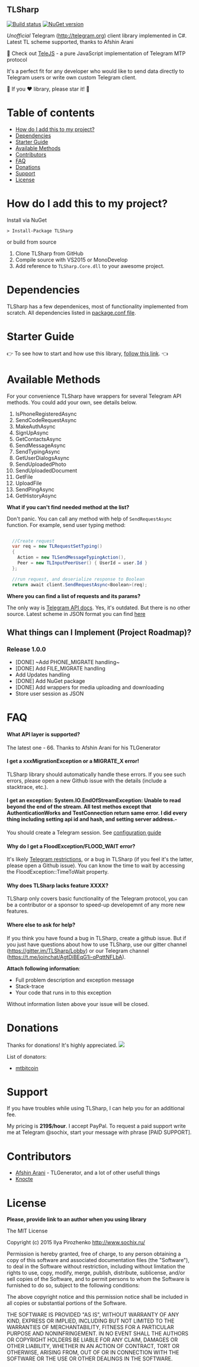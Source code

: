 TLSharp
-------------------------------

[![Build status](https://ci.appveyor.com/api/projects/status/95rl618ch5c4h2fa?svg=true)](https://ci.appveyor.com/project/sochix/tlsharp)
[![NuGet version](https://badge.fury.io/nu/TLSharp.svg)](https://badge.fury.io/nu/TLSharp)

_Unofficial_ Telegram (http://telegram.org) client library implemented in C#. Latest TL scheme supported, thanks to Afshin Arani

🚩 Check out [TeleJS](https://github.com/RD17/TeleJS) - a pure JavaScript implementation of Telegram MTP protocol

It's a perfect fit for any developer who would like to send data directly to Telegram users or write own custom Telegram client.

:star2: If you :heart: library, please star it! :star2:

# Table of contents

- [How do I add this to my project?](#how-do-i-add-this-to-my-project)
- [Dependencies](#dependencies)
- [Starter Guide](#starter-guide)
- [Available Methods](#available-methods)
- [Contributors](#contributors)
- [FAQ](#faq)
- [Donations](#donations)
- [Support](#support)
- [License](#license)

# How do I add this to my project?

Install via NuGet

```
> Install-Package TLSharp
```

or build from source

1. Clone TLSharp from GitHub
1. Compile source with VS2015 or MonoDevelop
1. Add reference to ```TLSharp.Core.dll``` to your awesome project.

# Dependencies

TLSharp has a few dependenices, most of functionality implemented from scratch.
All dependencies listed in [package.conf file](https://github.com/sochix/TLSharp/blob/master/TLSharp.Core/packages.config).

# Starter Guide

👉 To see how to start and how use this library, [follow this link](../GUIDE.md). 👈 

# Available Methods

For your convenience TLSharp have wrappers for several Telegram API methods. You could add your own, see details below.

1. IsPhoneRegisteredAsync
1. SendCodeRequestAsync
1. MakeAuthAsync
1. SignUpAsync
1. GetContactsAsync
1. SendMessageAsync
1. SendTypingAsync
1. GetUserDialogsAsync
1. SendUploadedPhoto
1. SendUploadedDocument
1. GetFile
1. UploadFile
1. SendPingAsync
1. GetHistoryAsync

**What if you can't find needed method at the list?**

Don't panic. You can call any method with help of `SendRequestAsync` function. For example, send user typing method: 

```csharp

  //Create request 
  var req = new TLRequestSetTyping()
  {
    Action = new TLSendMessageTypingAction(),
    Peer = new TLInputPeerUser() { UserId = user.Id }
  };

  //run request, and deserialize response to Boolean
  return await client.SendRequestAsync<Boolean>(req);
``` 

**Where you can find a list of requests and its params?**

The only way is [Telegram API docs](https://core.telegram.org/methods). Yes, it's outdated. But there is no other source.
Latest scheme in JSON format you can find [here](https://gist.github.com/aarani/b22b7cda024973dff68e1672794b0298)

## What things can I Implement (Project Roadmap)?

### Release 1.0.0

* [DONE] ~Add PHONE_MIGRATE handling~
* [DONE] Add FILE_MIGRATE handling
* Add Updates handling
* [DONE] Add NuGet package
* [DONE] Add wrappers for media uploading and downloading
* Store user session as JSON

# FAQ

#### What API layer is supported?
The latest one - 66. Thanks to Afshin Arani for his TLGenerator

#### I get a xxxMigrationException or a MIGRATE_X error!

TLSharp library should automatically handle these errors. If you see such errors, please open a new Github issue with the details (include a stacktrace, etc.).

#### I get an exception: System.IO.EndOfStreamException: Unable to read beyond the end of the stream. All test methos except that AuthenticationWorks and TestConnection return same error. I did every thing including setting api id and hash, and setting server address.-

You should create a Telegram session. See [configuration guide](#sending-messages-set-up)

#### Why do I get a FloodException/FLOOD_WAIT error?
It's likely [Telegram restrictions](https://core.telegram.org/api/errors#420-flood), or a bug in TLSharp (if you feel it's the latter, please open a Github issue). You can know the time to wait by accessing the FloodException::TimeToWait property.

#### Why does TLSharp lacks feature XXXX?

TLSharp only covers basic functionality of the Telegram protocol, you can be a contributor or a sponsor to speed-up developemnt of any more new features.

#### Where else to ask for help?
If you think you have found a bug in TLSharp, create a github issue. But if you just have questions about how to use TLSharp, use our gitter channel (https://gitter.im/TLSharp/Lobby) or our Telegram channel (https://t.me/joinchat/AgtDiBEqG1i-qPqttNFLbA).

**Attach following information**:

* Full problem description and exception message
* Stack-trace
* Your code that runs in to this exception

Without information listen above your issue will be closed. 

# Donations
Thanks for donations! It's highly appreciated. 
<a href="https://www.paypal.me/IPirozhenko" title="Support project"><img src="https://img.shields.io/badge/Support%20project-paypal-brightgreen.svg"></a>

List of donators:
* [mtbitcoin](https://github.com/mtbitcoin)

# Support
If you have troubles while using TLSharp, I can help you for an additional fee. 

My pricing is **219$/hour**. I accept PayPal. To request a paid support write me at Telegram @sochix, start your message with phrase [PAID SUPPORT].

# Contributors
* [Afshin Arani](http://aarani.ir) - TLGenerator, and a lot of other usefull things
* [Knocte](https://github.com/knocte)

# License

**Please, provide link to an author when you using library**

The MIT License

Copyright (c) 2015 Ilya Pirozhenko http://www.sochix.ru/

Permission is hereby granted, free of charge, to any person obtaining a copy of this software and associated documentation files (the "Software"), to deal in the Software without restriction, including without limitation the rights to use, copy, modify, merge, publish, distribute, sublicense, and/or sell copies of the Software, and to permit persons to whom the Software is furnished to do so, subject to the following conditions:

The above copyright notice and this permission notice shall be included in all copies or substantial portions of the Software.

THE SOFTWARE IS PROVIDED "AS IS", WITHOUT WARRANTY OF ANY KIND, EXPRESS OR IMPLIED, INCLUDING BUT NOT LIMITED TO THE WARRANTIES OF MERCHANTABILITY, FITNESS FOR A PARTICULAR PURPOSE AND NONINFRINGEMENT. IN NO EVENT SHALL THE AUTHORS OR COPYRIGHT HOLDERS BE LIABLE FOR ANY CLAIM, DAMAGES OR OTHER LIABILITY, WHETHER IN AN ACTION OF CONTRACT, TORT OR OTHERWISE, ARISING FROM, OUT OF OR IN CONNECTION WITH THE SOFTWARE OR THE USE OR OTHER DEALINGS IN THE SOFTWARE.
